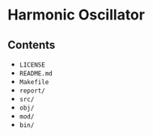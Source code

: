 # Harmonic Oscillator

## Contents
  - `LICENSE`
  - `README.md`
  - `Makefile`
  - `report/`
  - `src/`
  - `obj/`
  - `mod/`
  - `bin/`

